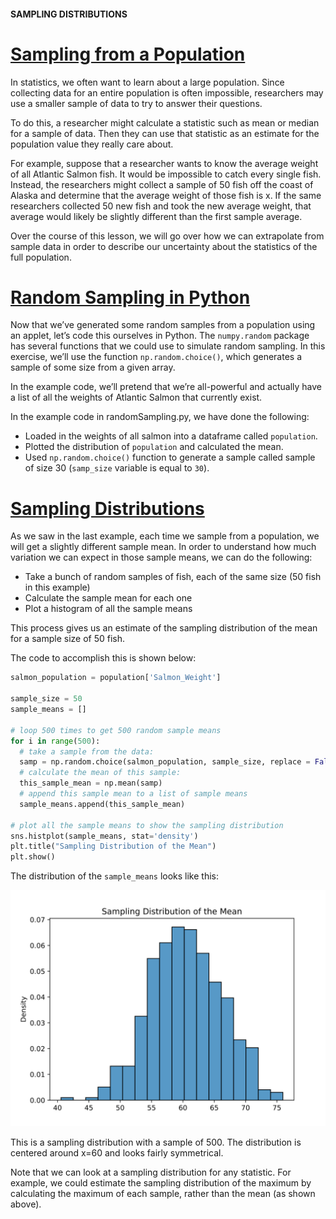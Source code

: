 #### SAMPLING DISTRIBUTIONS

# [Sampling from a Population](https://www.codecademy.com/courses/probability-mssp/lessons/sampling-distributions-mssp/exercises/sample-data)

In statistics, we often want to learn about a large population. 
Since collecting data for an entire population is often impossible, researchers may use a smaller sample of data to try to answer their questions.

To do this, a researcher might calculate a statistic such as mean or median for a sample of data. 
Then they can use that statistic as an estimate for the population value they really care about.

For example, suppose that a researcher wants to know the average weight of all Atlantic Salmon fish. 
It would be impossible to catch every single fish. 
Instead, the researchers might collect a sample of 50 fish off the coast of Alaska and determine that the average weight of those fish is x. 
If the same researchers collected 50 new fish and took the new average weight, that average would likely be slightly different than the first sample average.

Over the course of this lesson, we will go over how we can extrapolate from sample data in order to describe our uncertainty about the statistics of the full population.

# [Random Sampling in Python](https://www.codecademy.com/courses/probability-mssp/lessons/sampling-distributions-mssp/exercises/sample-data-in-python)

Now that we’ve generated some random samples from a population using an applet, let’s code this ourselves in Python. 
The `numpy.random` package has several functions that we could use to simulate random sampling. 
In this exercise, we’ll use the function `np.random.choice()`, which generates a sample of some size from a given array.

In the example code, we’ll pretend that we’re all-powerful and actually have a list of all the weights of Atlantic Salmon that currently exist.

In the example code in randomSampling.py, we have done the following:

* Loaded in the weights of all salmon into a dataframe called `population`.
* Plotted the distribution of `population` and calculated the mean.
* Used `np.random.choice()` function to generate a sample called sample of size 30 (`samp_size` variable is equal to `30`).

# [Sampling Distributions](https://www.codecademy.com/courses/probability-mssp/lessons/sampling-distributions-mssp/exercises/sampling-distributions)

As we saw in the last example, each time we sample from a population, we will get a slightly different sample mean. 
In order to understand how much variation we can expect in those sample means, we can do the following:
* Take a bunch of random samples of fish, each of the same size (50 fish in this example)
* Calculate the sample mean for each one
* Plot a histogram of all the sample means

This process gives us an estimate of the sampling distribution of the mean for a sample size of 50 fish.

The code to accomplish this is shown below:
```py
salmon_population = population['Salmon_Weight']
 
sample_size = 50
sample_means = []
 
# loop 500 times to get 500 random sample means
for i in range(500):
  # take a sample from the data:
  samp = np.random.choice(salmon_population, sample_size, replace = False)
  # calculate the mean of this sample:
  this_sample_mean = np.mean(samp)
  # append this sample mean to a list of sample means
  sample_means.append(this_sample_mean)
 
# plot all the sample means to show the sampling distribution
sns.histplot(sample_means, stat='density')
plt.title("Sampling Distribution of the Mean")
plt.show()
```
The distribution of the `sample_means` looks like this:

![The distribution of the `sample_means`](images/sampling_dist.svg)

This is a sampling distribution with a sample of 500. The distribution is centered around x=60 and looks fairly symmetrical.

Note that we can look at a sampling distribution for any statistic. 
For example, we could estimate the sampling distribution of the maximum by calculating the maximum of each sample, rather than the mean (as shown above).

